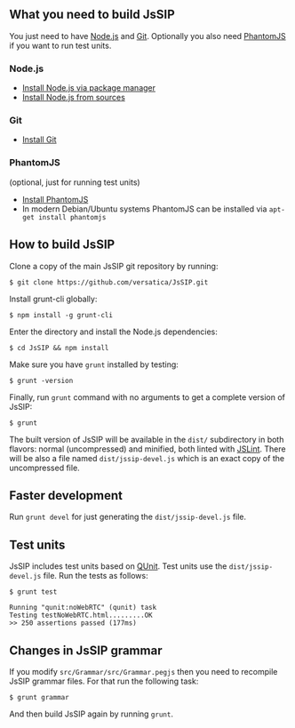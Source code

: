 ## What you need to build JsSIP

You just need to have [Node.js](http://nodejs.org/) and [Git](http://git-scm.com/). Optionally you also need [PhantomJS](http://phantomjs.org/) if you want to run test units.


### Node.js

* [Install Node.js via package manager](https://github.com/joyent/node/wiki/Installing-Node.js-via-package-manager)
* [Install Node.js from sources](http://nodejs.org)

### Git

* [Install Git](http://git-scm.com/book/en/Getting-Started-Installing-Git)


### PhantomJS

(optional, just for running test units)

* [Install PhantomJS](http://phantomjs.org/download.html)
* In modern Debian/Ubuntu systems PhantomJS can be installed via `apt-get install phantomjs`


## How to build JsSIP

Clone a copy of the main JsSIP git repository by running:
```
$ git clone https://github.com/versatica/JsSIP.git
```

Install grunt-cli globally:
```
$ npm install -g grunt-cli
```

Enter the directory and install the Node.js dependencies:
```
$ cd JsSIP && npm install
```

Make sure you have `grunt` installed by testing:
```
$ grunt -version
```

Finally, run `grunt` command with no arguments to get a complete version of JsSIP:
```
$ grunt
```

The built version of JsSIP will be available in the `dist/` subdirectory in both flavors: normal (uncompressed)  and minified, both linted with [JSLint](http://jslint.com/). There will be also a file named `dist/jssip-devel.js` which is an exact copy of the uncompressed file.


## Faster development

Run `grunt devel` for just generating the `dist/jssip-devel.js` file.


## Test units

JsSIP includes test units based on [QUnit](http://qunitjs.com/). Test units use the `dist/jssip-devel.js` file. Run the tests as follows:
```
$ grunt test

Running "qunit:noWebRTC" (qunit) task
Testing testNoWebRTC.html.........OK
>> 250 assertions passed (177ms)
```

## Changes in JsSIP grammar

If you modify `src/Grammar/src/Grammar.pegjs` then you need to recompile JsSIP grammar files. For that run the following task:
```
$ grunt grammar
```
And then build JsSIP again by running `grunt`.

